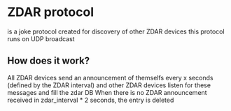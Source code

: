 # ZDAR protocol

is a joke protocol created for discovery of other ZDAR devices
this protocol runs on UDP broadcast

## How does it work?

All ZDAR devices send an announcement of themselfs every x seconds (defined by the ZDAR interval) and other ZDAR devices listen for these messages and fill the zdar DB
When there is no ZDAR announcement received in zdar\_interval * 2 seconds, the entry is deleted
